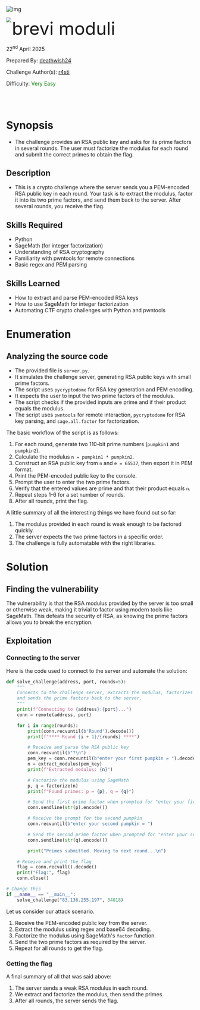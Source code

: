 ![img](https://i.imgur.com/Xw2DVAT.png)

<img src='https://i.imgur.com/heKOInX.png' style='zoom: 80%;' align=left /> <font size='10'>brevi moduli</font>

22<sup>nd</sup> April 2025

Prepared By: [deathwish24](https://app.hackthebox.com/users/2024290)

Challenge Author(s): [r4sti](https://app.hackthebox.com/users/37925)

Difficulty: <font color='green'>Very Easy</font>

<br><br>

# Synopsis

- The challenge provides an RSA public key and asks for its prime factors in several rounds. The user must factorize the modulus for each round and submit the correct primes to obtain the flag.

## Description

- This is a crypto challenge where the server sends you a PEM-encoded RSA public key in each round. Your task is to extract the modulus, factor it into its two prime factors, and send them back to the server. After several rounds, you receive the flag.

## Skills Required

- Python
- SageMath (for integer factorization)
- Understanding of RSA cryptography
- Familiarity with pwntools for remote connections
- Basic regex and PEM parsing

## Skills Learned

- How to extract and parse PEM-encoded RSA keys
- How to use SageMath for integer factorization
- Automating CTF crypto challenges with Python and pwntools

# Enumeration

## Analyzing the source code

- The provided file is `server.py`.
- It simulates the challenge server, generating RSA public keys with small prime factors.
- The script uses `pycryptodome` for RSA key generation and PEM encoding.
- It expects the user to input the two prime factors of the modulus.
- The script checks if the provided inputs are prime and if their product equals the modulus.
- The script uses `pwntools` for remote interaction, `pycryptodome` for RSA key parsing, and `sage.all.factor` for factorization.

The basic workflow of the script is as follows:

1.  For each round, generate two 110-bit prime numbers (`pumpkin1` and `pumpkin2`).
2.  Calculate the modulus `n = pumpkin1 * pumpkin2`.
3.  Construct an RSA public key from `n` and `e = 65537`, then export it in PEM format.
4.  Print the PEM-encoded public key to the console.
5.  Prompt the user to enter the two prime factors.
6.  Verify that the entered values are prime and that their product equals `n`.
7.  Repeat steps 1-6 for a set number of rounds.
8.  After all rounds, print the flag.

A little summary of all the interesting things we have found out so far:

1. The modulus provided in each round is weak enough to be factored quickly.
2. The server expects the two prime factors in a specific order.
3. The challenge is fully automatable with the right libraries.

# Solution 

## Finding the vulnerability

The vulnerability is that the RSA modulus provided by the server is too small or otherwise weak, making it trivial to factor using modern tools like SageMath. This defeats the security of RSA, as knowing the prime factors allows you to break the encryption.

## Exploitation

### Connecting to the server

Here is the code used to connect to the server and automate the solution:

```python
def solve_challenge(address, port, rounds=5):
    """
    Connects to the challenge server, extracts the modulus, factorizes it,
    and sends the prime factors back to the server.
    """
    print(f"Connecting to {address}:{port}...")
    conn = remote(address, port)

    for i in range(rounds):
        print(conn.recvuntil(b'Round').decode())
        print(f"**** Round {i + 1}/{rounds} ****")

        # Receive and parse the RSA public key
        conn.recvuntil(b"?\n")
        pem_key = conn.recvuntil(b"enter your first pumpkin = ").decode().strip()
        n = extract_modulus(pem_key)
        print(f"Extracted modulus: {n}")

        # Factorize the modulus using SageMath
        p, q = factorize(n)
        print(f"Found primes: p = {p}, q = {q}")

        # Send the first prime factor when prompted for "enter your first pumpkin = "
        conn.sendline(str(p).encode())

        # Receive the prompt for the second pumpkin
        conn.recvuntil(b"enter your second pumpkin = ")

        # Send the second prime factor when prompted for "enter your second pumpkin = "
        conn.sendline(str(q).encode())

        print("Primes submitted. Moving to next round...\n")

    # Receive and print the flag
    flag = conn.recvall().decode()
    print("Flag:", flag)
    conn.close()

# Change this
if __name__ == "__main__":
    solve_challenge("83.136.255.197", 34818) 
```

Let us consider our attack scenario.

1. Receive the PEM-encoded public key from the server.
2. Extract the modulus using regex and base64 decoding.
3. Factorize the modulus using SageMath's `factor` function.
4. Send the two prime factors as required by the server.
5. Repeat for all rounds to get the flag.

### Getting the flag

A final summary of all that was said above:

1. The server sends a weak RSA modulus in each round.
2. We extract and factorize the modulus, then send the primes.
3. After all rounds, the server sends the flag.